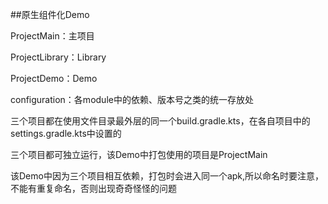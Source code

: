 ##原生组件化Demo

ProjectMain：主项目

ProjectLibrary：Library

ProjectDemo：Demo

configuration：各module中的依赖、版本号之类的统一存放处

三个项目都在使用文件目录最外层的同一个build.gradle.kts，在各自项目中的settings.gradle.kts中设置的

三个项目都可独立运行，该Demo中打包使用的项目是ProjectMain

该Demo中因为三个项目相互依赖，打包时会进入同一个apk,所以命名时要注意，不能有重复命名，否则出现奇奇怪怪的问题

